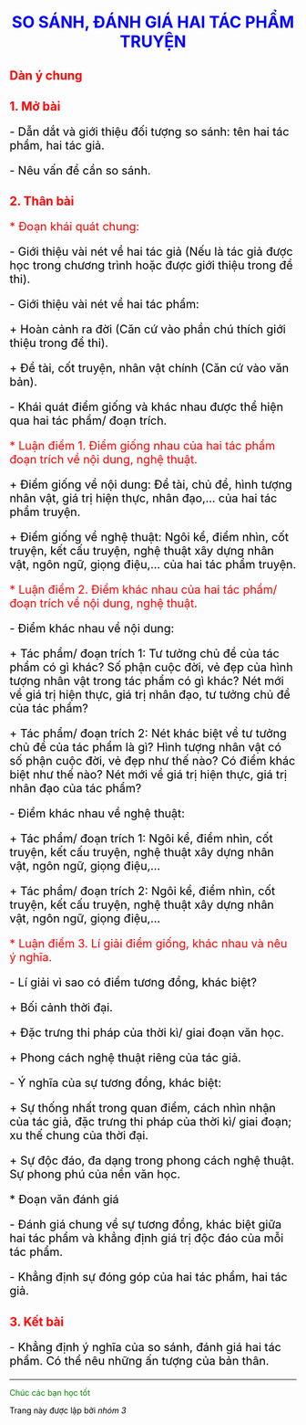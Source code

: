 <html>
<head>
<meta charset = "utf-8">
<style>
	body {color: black;}
	h1 {color: blue; text-align: center;}
	h2 { color: red;}
</style> 
<title>SO SÁNH, ĐÁNH GIÁ HAI TÁC PHẨM TRUYỆN</title>
</head>
<body>
<div>
<h1> SO SÁNH, ĐÁNH GIÁ HAI TÁC PHẨM TRUYỆN </h1>
<h2> Dàn ý chung</h2>
<h2> 1. Mở bài</h2>
<p style ="font-size: 20px "> - Dẫn dắt và giới thiệu đối tượng so sánh: tên hai tác phẩm, hai tác giả. </p>
<p style ="font-size:20px"> - Nêu vấn đề cần so sánh.</p>
<h2> 2. Thân bài</h2>
<p style ="color: red; font-size:20px"> * Đoạn khái quát chung:</p>
<p style ="font-size:20px"> - Giới thiệu vài nét về hai tác giả (Nếu là tác giả được học trong chương trình hoặc được giới thiệu trong đề thi).</p>
<p style ="font-size:20px"> - Giới thiệu vài nét về hai tác phẩm: </p>
<p style ="font-size:20px">+ Hoàn cảnh ra đời (Căn cứ vào phần chú thích giới thiệu trong để thi). </p>
<p style ="font-size:20px"> + Đề tài, cốt truyện, nhân vật chính (Căn cứ vào văn bản).</p>
<p style ="font-size:20px"> - Khái quát điểm giống và khác nhau được thể hiện qua hai tác phẩm/ đoạn trích.</p>
<p style ="color: red; font-size:20px"> * Luận điểm 1. Điểm giống nhau của hai tác phẩm đoạn trích về nội dung, nghệ thuật.</p>
<p style ="font-size:20px"> + Điểm giống về nội dung: Đề tài, chủ đề, hình tượng nhân vật, giá trị hiện thực, nhân đạo,... của hai tác phẩm truyện.</p>
<p style ="font-size:20px"> + Điểm giống về nghệ thuật: Ngôi kể, điểm nhìn, cốt truyện, kết cấu truyện, nghệ thuật xây dựng nhân vật, ngôn ngữ, giọng điệu,... của hai tác phẩm truyện.</p>
<p style ="color: red; font-size:20px">* Luận điểm 2. Điểm khác nhau của hai tác phẩm/ đoạn trích về nội dung, nghệ thuật.</p>
<p style ="font-size:20px">- Điểm khác nhau về nội dung: </p>
<p style ="font-size:20px"> + Tác phẩm/ đoạn trích 1: Tư tưởng chủ đề của tác phẩm có gì khác? Số phận cuộc đời, vẻ đẹp của hình tượng nhân vật trong tác phẩm có gì khác? Nét mới về giá trị hiện thực, giá trị nhân đạo, tư tưởng chủ đề của tác phẩm?</p>
<p style ="font-size:20px"> + Tác phẩm/ đoạn trích 2: Nét khác biệt về tư tưởng chủ đề của tác phẩm là gì? Hình tượng nhân vật có số phận cuộc đời, vẻ đẹp như thế nào? Có điểm khác biệt như thế nào? Nét mới về giá trị hiện thực, giá trị nhân đạo của tác phẩm?</p>
<p style ="font-size:20px"> - Điểm khác nhau về nghệ thuật:</p>
<p style ="font-size:20px"> + Tác phẩm/ đoạn trích 1: Ngôi kể, điểm nhìn, cốt truyện, kết cấu truyện, nghệ thuật xây dựng nhân vật, ngôn ngữ, giọng điệu,...</p>
<p style ="font-size:20px"> + Tác phẩm/ đoạn trích 2: Ngôi kể, điểm nhìn, cốt truyện, kết cấu truyện, nghệ thuật xây dựng nhân vật, ngôn ngữ, giọng điệu,...</p>
<p style ="color: red; font-size:20px">* Luận điểm 3. Lí giải điểm giống, khác nhau và nêu ý nghĩa. </p>
<p style ="font-size:20px">- Lí giải vì sao có điểm tương đồng, khác biệt?<p>
<p style ="font-size:20px">+ Bối cảnh thời đại.<p>
<p style ="font-size:20px">+ Đặc trưng thi pháp của thời kì/ giai đoạn văn học.<p>
<p style ="font-size:20px">+ Phong cách nghệ thuật riêng của tác giả.<p> 
<p style ="font-size:20px">- Ý nghĩa của sự tương đồng, khác biệt:<p>
<p style ="font-size:20px">+ Sự thống nhất trong quan điểm, cách nhìn nhận của tác giả, đặc trưng thi pháp của thời kì/ giai đoạn; xu thế chung của thời đại.<p>
<p style ="font-size:20px">+ Sự độc đáo, đa dạng trong phong cách nghệ thuật. Sự phong phú của nền văn học.<p>
<p style ="font-size:20px">* Đoạn văn đánh giá<p>
<p style ="font-size:20px">- Đánh giá chung về sự tương đồng, khác biệt giữa hai tác phẩm và khẳng định giá trị độc đáo của mỗi tác phẩm.<p>
<p style ="font-size:20px">- Khẳng định sự đóng góp của hai tác phẩm, hai tác giả.<p>
<h2> 3. Kết bài</h2>
<p style ="font-size:20px">- Khẳng định ý nghĩa của so sánh, đánh giá hai tác phẩm. Có thể nêu những ấn tượng của bản thân.</p> 
<hr>
<p style=" color: green"> Chúc các bạn học tốt </p>
</div>
<p>Trang này được lập bởi<em> nhóm 3</em></p>
</body>
</html>









 









